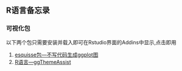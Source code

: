 ## R语言备忘录
### 可视化包
以下两个包只需要安装并载入即可在Rstudio界面的Addins中显示,点击即用
1. [esquisse包—不写代码生成ggplot图](https://mp.weixin.qq.com/s?__biz=MzI1NjUwMjQxMQ==&mid=2247488200&idx=1&sn=3a058480b104165118975b2d908dff72&chksm=ea24ed2cdd53643a9deb58069cd8d0e9933fc165994a2bb7a6f7d4651c7796b839fc781ec86d&scene=21#wechat_redirect)
2. [R语言—ggThemeAssist](http://www.360doc.com/content/19/0706/11/52645714_847037143.shtml)
